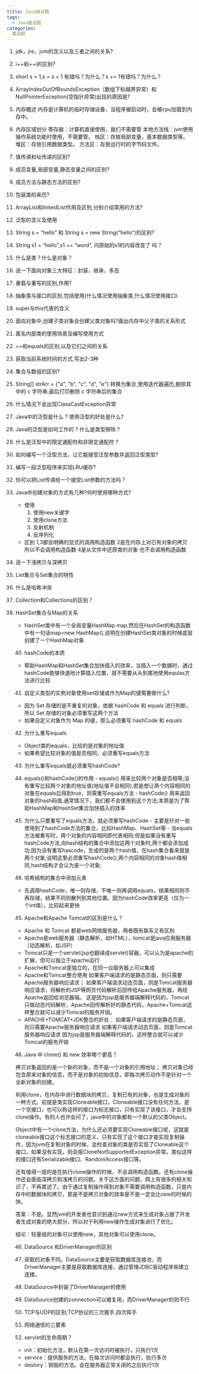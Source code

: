 ```yaml
---
title: Java面试题
tags:
  - Java面试题
categories:
  面试题
---
```


1. jdk，jre，jvm的含义以及三者之间的关系?

2. i++和++i的区别?

3. short s = 1,s = s + 1 有错吗？为什么？s += 1有错吗？为什么？

4. ArrayIndexOutOfBoundsException（数组下标越界异常）和NullPointerException(空指针异常)出现的原因是?

5. 内存概述
  内存是计算机的临时存储设备，当程序被启动时，会被cpu加载到内存中。
6. 内存区域划分
  寄存器：计算机直接使用，我们不需要管
  本地方法栈：jvm使用操作系统功能时使用，不需要管。
  栈区：存放局部变量，基本数据类型等。
    堆区：存放引用数据类型。
  方法区：存放运行时的字节码文件。
7. 值传递和址传递的区别?

8. 成员变量,局部变量,静态变量之间的区别?

9. 成员方法与静态方法的区别?

10. 包装类的来历?

11. ArrayList和linkedList作用及区别,分别介绍常用的方法?

12. 泛型的含义及使用

13. String s = “hello” 和 String s = new String(“hello”)的区别?

14. String s1 = “hello”,s1 += “word”, 问原始的s1的内容改变了 吗？

15. 什么是类？什么是对象？

16. 说一下面向对象三大特征：封装，继承，多态

17. 重载与重写的区别,作用?

18. 抽象类与接口的区别,包括使用(什么情况使用抽象类,什么情况使用接口)

19. super与this代表的含义

20. 面向对象中,创建子类对象会创建父类对象吗?画出内存中父子类的关系形式

21. 匿名内部类的使用场景及编写使用方式

22. ==和equals的区别,以及它们之间的关系

22. 获取当前系统时间的方式,写出2-3种

23. 集合与数组的区别?

24. String[] strArr = {"a", "b", "c", "d", "e"} 转换为集合,使用迭代器遍历,删除其中的 c 字符串,最后打印删除 c 字符串后的集合

25. 什么情况下会出现ClassCastException异常

26. Java中的泛型是什么 ? 使用泛型的好处是什么?

27. Java的泛型是如何工作的 ? 什么是类型擦除 ?

28. 什么是泛型中的限定通配符和非限定通配符 ?

30. 如何编写一个泛型方法，让它能接受泛型参数并返回泛型类型?

32. 编写一段泛型程序来实现LRU缓存?

33. 你可以把List<String>传递给一个接受List<Object>参数的方法吗？

34. Java中创建对象的方式有几种?何时使用哪种方式?
    - 使用
      1. 使用new关键字
      2. 使用clone方法
      3. 反射机制
      4. 反序列化
    - 区别
        1,3都会明确的显式的调用构造函数
        2是在内存上对已有对象的拷贝 所以不会调用构造函数
        4是从文件中还原类的对象 也不会调用构造函数
    
35. 说一下浅拷贝与深拷贝

36. List集合与Set集合的特性

37. 什么是哈希冲突

38. Collection和Collections的区别？

39. HashSet集合与Map的关系
  - HashSet类中有一个全局变量HashMap map,然后在HashSet的构造函数中有一句话map=new HashMap(),说明在创建HashSet类对象的时候底层创建了一个HashMap对象

40. hashCode的本质
  - 帮助HashMap和HashSet集合加快插入的效率，当插入一个数据时，通过hashCode能够快速地计算插入位置，就不需要从头到尾地使用equlas方法进行比较

41. 自定义类型的实例对象使用set存储或作为Map的键需要做什么?
  - 因为 Set 存储的是不重复的对象，依据 hashCode 和 equals 进行判断，所以 Set 存储的对象必须重写这两个方法
  - 如果自定义对象作为 Map 的键，那么必须重写 hashCode 和 equals

42. 为什么重写equals
  - Object类的equals，比较的是对象的地址值
  - 如果希望比较对象的值是否相同，必须重写equals方法

43. 为什么重写equals就必须重写hashCode?
  1. equals()和hashCode()的作用
    - equals()  用来比较两个对象是否相等;没有重写比较两个对象的地址值(地址值不会相同),若是想让两个内容相同的对象在equals后得到true，则需重写equals方法
    - hashCode()  用来返回对象的hash码值,通常情况下，我们都不会使用到这个方法;本质是为了帮助HashMap和HashSet集合加快插入的效率
  2. 为什么只要重写了equals方法，就必须重写hashCode
    - 主要是针对一些使用到了hashCode方法的集合，比如HashMap、HashSet等
    - 当equals方法被重写时，两个对象的内容相同即代表相同;但是如果没有重写hashCode方法,向hash结构的集合中添加这两个对象时,两个都会添加成功,因为没有重写hascode，生成的是两个hash值，在hash集合看来就是两个对象;说明这里必须重写hashCode(),两个内容相同的对象hash值相同,hash结构才会认为是一个对象;

44. 哈希结构的集合中添加元素
  - 先调用hashCode，唯一则存储，不唯一则再调用equals，结果相同则不再存储，结果不同则散列到其他位置。因为hashCode效率更高（仅为一个int值），比较起来更快

45. Apache和Apache Tomcat的区别是什么？
  - Apache 和 Tomcat 都是web网络服务器，两者既有联系又有区别
  - Apache是web服务器（静态解析，如HTML），tomcat是java应用服务器（动态解析，如JSP）
  - Tomcat只是一个servlet(jsp也翻译成servlet)容器，可以认为是apache的扩展，但可以独立于apache运行
  - Apache和Tomcat是独立的，在同一台服务器上可以集成
  - Apache和Tomcat整合使用
      如果客户端请求的是静态页面，则只需要Apache服务器响应请求；
      如果客户端请求动态页面，则是Tomcat服务器响应请求，将解析的JSP等网页代码解析后回传给Apache服务器，再经Apache返回给浏览器端。
      这是因为jsp是服务器端解释代码的，Tomcat只做动态代码解析，Apache回传解析好的静态代码，Apache+Tomcat这样整合就可以减少Tomcat的服务开销。
  - APACHE+TOMCAT+JDK整合的好处：
      如果客户端请求的是静态页面，则只需要Apache服务器响应请求 如果客户端请求动态页面，则是Tomcat服务器响应请求
      因为jsp是服务器端解释代码的，这样整合就可以减少Tomcat的服务开销

46. Java 中 clone() 和 new 效率哪个更高？

拷贝对象返回的是一个新的对象，而不是一个对象的引用地址；
拷贝对象已经包含原来对象的信息，而不是对象的初始信息，即每次拷贝动作不是针对一个全新对象的创建。

利用clone，在内存中进行数据块的拷贝，复制已有的对象，也是生成对象的一种方式。前提是类实现Cloneable接口，Cloneable接口没有任何方法，是一个空接口，也可以称这样的接口为标志接口，只有实现了该接口，才会支持clone操作。有的人也许会问了，java中的对象都有一个默认的父类Object。

Object中有一个clone方法，为什么还必须要实现Cloneable接口呢，这就是cloneable接口这个标志接口的意义，只有实现了这个接口才能实现复制操作，因为jvm在复制对象的时候，会检查对象的类是否实现了Cloneable这个接口，如果没有实现，则会报CloneNotSupportedException异常。类似这样的接口还有Serializable接口、RandomAccess接口等。

还有值得一提的是在执行clone操作的时候，不会调用构造函数。还有clone操作还会面临深拷贝和浅拷贝的问题。关于这方面的问题，网上有很多的相关知识了，不再累述了。由于通过复制操作得到对象不需要调用构造函数，只是内存中的数据块的拷贝，那是不是拷贝对象的效率是不是一定会比new的时候的快。

答案：不是。显然jvm的开发者也意识到通过new方式来生成对象占据了开发者生成对象的绝大部分，所以对于利用new操作生成对象进行了优化。

结论：轻量级的对象可以使用new，其他对象可以使用clone。


46. DataSource 和DriverManager的区别
  1. 获取的对象不同。DataSource主要是获取数据库连接池，而DriverManager主要是获取数据库连接，通过管理JDBC驱动程序来建立连接。
  2. DataSource中封装了DriverManager的使用
  3. DataSource创建的connection可以被复用，而DriverManager的则不行

47. TCP与UDP的区别;TCP协议的三次握手,四次挥手

48. 网络通信的三要素

49. servlet的生命周期？
  - init：初始化方法，默认在第一次访问时被执行，只执行1次
  - service：提供服务的方法，在每次访问时都会执行，执行多次
  - destory：销毁的方法。会在服务器正常关闭的之后执行1次